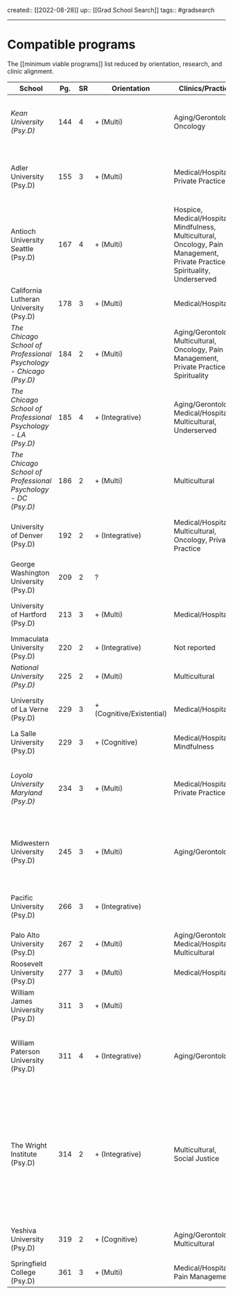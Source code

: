 created:: [[2022-08-28]]
up:: [[Grad School Search]]
tags:: #gradsearch 
***

# Compatible programs

The [[minimum viable programs]] list reduced by orientation, research, and clinic alignment.

| School                                                            | Pg. | SR  | Orientation               | Clinics/Practica                                                                                                              | Tracks                                                                              | Research                                                                                                                                                                                                                                                                                  | Rank |
| ----------------------------------------------------------------- | --- | --- | ------------------------- | ----------------------------------------------------------------------------------------------------------------------------- | ----------------------------------------------------------------------------------- | ----------------------------------------------------------------------------------------------------------------------------------------------------------------------------------------------------------------------------------------------------------------------------------------- | ---- |
| _Kean University (Psy.D)_                                         | 144 | 4   | + (Multi)                 | Aging/Gerontology, Oncology                                                                                                   |                                                                                     | Aging/Gerontology/Adult Development, Mindfulness, Minority/Cross-Cultural/Diversity, Religion/Spirituality                                                                                                                                                                                |      |
| Adler University (Psy.D)                                          | 155 | 3   | + (Multi)                 | Medical/Hospital, Private Practice                                                                                            | Primary Care Psychology, Trauma/Disaster                                            | Aging/Gerontology/Adult Development, Community Psychology, Health Care/Primary Care, Minority/Cross-Cultural/Diversity                                                                                                                                                                    |      |
| Antioch University Seattle (Psy.D)                                | 167 | 4   | + (Multi)                 | Hospice, Medical/Hospital, Mindfulness, Multicultural, Oncology, Pain Management, Private Practice, Spirituality, Underserved |                                                                                     | Health Care/Primary Care, Health Disparities, Minority/Cross-Cultural/Diversity, Positive Psychology/Resilience, Social Justice                                                                                                                                                           |      |
| California Lutheran University (Psy.D)                            | 178 | 3   | + (Multi)                 | Medical/Hospital                                                                                                              |                                                                                     | Minority/Cross-Cultural/Diversity, Positive Psychology/Resilience                                                                                                                                                                                                                         |      |
| *The Chicago School of Professional Psychology - Chicago (Psy.D)* | 184 | 2   | + (Multi)                 | Aging/Gerontology, Multicultural, Oncology, Pain Management, Private Practice, Spirituality                                   |                                                                                     | Health Care/Primary Care, Minority/Cross-Cultural/Diversity, Religion/Spirituality                                                                                                                                                                                                        |      |
| *The Chicago School of Professional Psychology - LA (Psy.D)*      | 185 | 4   | + (Integrative)           | Aging/Gerontology, Medical/Hospital, Multicultural, Underserved                                                               | Interdisciplinary Psychology                                                        | Women's Studies/Feminism                                                                                                                                                                                                                                                                  |      |
| *The Chicago School of Professional Psychology - DC (Psy.D)*      | 186 | 2   | + (Multi)                 | Multicultural                                                                                                                 |                                                                                     | Health Disparities, Mindfulness, Minority/Cross-Cultural/Diversity                                                                                                                                                                                                                        |      |
| University of Denver (Psy.D)                                      | 192 | 2   | + (Integrative)           | Medical/Hospital, Multicultural, Oncology, Private Practice                                                                   | Behavioral Analysis/Therapy, International Disaster Psychology, Oncology Psychology | Minority/Cross-Cultural/Diversity, Oncology/Cancer Care, Social Justice                                                                                                                                                                                                                   | CF+  |
| George Washington University (Psy.D)                              | 209 | 2   | ?                         |                                                                                                                               | Adult/Adult Clinical                                                                | Minority/Cross-Cultural/Diversity                                                                                                                                                                                                                                                         |      |
| University of Hartford (Psy.D)                                    | 213 | 3   | + (Multi)                 | Medical/Hospital                                                                                                              | Generalist                                                                          | Community Psychology, Minority/Cross-Cultural/Diversity, Medical Issues                                                                                                                                                                                                                   |      |
| Immaculata University (Psy.D)                                     | 220 | 2   | + (Integrative)           | Not reported                                                                                                                  | Not reported                                                                        | Not reported                                                                                                                                                                                                                                                                              |      |
| *National University (Psy.D)*                                     | 225 | 2   | + (Multi)                 | Multicultural                                                                                                                 | Neuropsychology                                                                     | Minority/Cross-Cultural/Diversity                                                                                                                                                                                                                                                         |      |
| University of La Verne (Psy.D)                                    | 229 | 3   | + (Cognitive/Existential) | Medical/Hospital                                                                                                              |                                                                                     | Minority/Cross-Cultural/Diversity, Positive Psychology/Resilience                                                                                                                                                                                                                         |      |
| La Salle University (Psy.D)                                       | 229 | 3   | + (Cognitive)             | Medical/Hospital, Mindfulness                                                                                                 | Generalist                                                                          | Mindfulness                                                                                                                                                                                                                                                                               |      |
| *Loyola University Maryland (Psy.D)*                              | 234 | 3   | + (Multi)                 | Medical/Hospital, Private Practice                                                                                            |                                                                                     | Aging/Gerontology/Adult Development, Minority/Cross-Cultural/Diversity, Religion/Spirituality, Women's Studies/Feminism                                                                                                                                                                   | CF+  |
| Midwestern University (Psy.D)                                     | 245 | 3   | + (Multi)                 | Aging/Gerontology                                                                                                             | Neuropsychology                                                                     | Aging/Gerontology/Adult Development, Integration/Unification, Minority/Cross-Cultural/Diversity, Women's Studies/Feminism                                                                                                                                                                 |      |
| Pacific University (Psy.D)                                        | 266 | 3   | + (Integrative)           |                                                                                                                               | Adult/Adult Clinical, Neuropsychology                                               | Community Psychology, Minority/Cross-Cultural/Diversity, Interdisciplinary Psychology and Care                                                                                                                                                                                            | CF+  |
| Palo Alto University (Psy.D)                                      | 267 | 2   | + (Multi)                 | Aging/Gerontology, Medical/Hospital, Multicultural                                                                            |                                                                                     | Minority/Cross-Cultural/Diversity                                                                                                                                                                                                                                                         |      |
| Roosevelt University (Psy.D)                                      | 277 | 3   | + (Multi)                 | Medical/Hospital                                                                                                              |                                                                                     | Mindfulness, Minority/Cross-Cultural/Diversity                                                                                                                                                                                                                                            |      |
| William James University (Psy.D)                                  | 311 | 3   | + (Multi)                 |                                                                                                                               | Geropsychology/Aging                                                                |                                                                                                                                                                                                                                                                                           |      |
| William Paterson University (Psy.D)                               | 311 | 4   | + (Integrative)           | Aging/Gerontology                                                                                                             |                                                                                     | Aging/Gerontology/Adult Development, Community Psychology, Integration/Unification, Mindfulness, Minority/Cross-Cultural/Diversity                                                                                                                                                        |      |
| The Wright Institute (Psy.D)                                      | 314 | 2   | + (Integrative)           | Multicultural, Social Justice                                                                                                 |                                                                                     | Aging/Gerontology/Adult Development, Community Psychology, Forgiveness, Group Process and Therapy, Mindfulness, Minority/Cross-Cultural/Diversity, Religion/Spirituality, Social Justice, Women's Studies/Feminism, Attitudes/Beliefs/Values, Evolutionary Psychology, Hospice/Geriatrics |      |
| Yeshiva University (Psy.D)                                        | 319 | 2   | + (Cognitive)             | Aging/Gerontology, Multicultural                                                                                              | Behavioral Analysis/Therapy, Geropsychology/Aging, Neuropsychology                  | Aging/Gerontology/Adult Development, Minority/Cross-Cultural/Diversity                                                                                                                                                                                                                    |      |
| Springfield College (Psy.D)                                       | 361 | 3   | + (Multi)                 | Medical/Hospital, Pain Management                                                                                             |                                                                                     | Religion/Spirituality, Social Justice, Women's Studies/Feminism                                                                                                                                                                                                                           |      |
